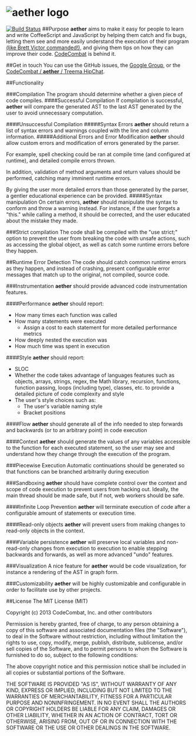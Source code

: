 ![aether logo](http://i.imgur.com/uf36eRD.jpg)
======
[![Build Status](https://travis-ci.org/nwinter/aether.png)](https://travis-ci.org/nwinter/aether)
##Purpose
**aether** aims to make it easy for people to learn and write CoffeeScript and JavaScript by helping them catch and fix bugs, 
letting them see and more easily understand the execution of their program [(like Brett Victor commanded!)](http://youtu.be/PUv66718DII?t=17m25s), 
and giving them tips on how they can improve their code. [CodeCombat](http://codecombat.com/) is behind it.

##Get in touch
You can use the GitHub issues, the [Google Group](https://groups.google.com/forum/#!forum/aether-dev), or the [CodeCombat / **aether** / Treema HipChat](http://www.hipchat.com/g3plnOKqa).

##Functionality

###Compilation
The program should determine whether a given piece of code compiles.
####Successful Compilation
If compilation is successful, **aether** will compare the generated AST to the last AST generated by the user to avoid unnecessary computation.

####Unsuccessful Compilation
#####Syntax Errors
**aether** should return a list of syntax errors and warnings coupled with the line and column information.
#####Additional Errors and Error Modification
**aether** should allow custom errors and modification of errors generated by the parser.

For example, spell checking could be ran at compile time (and configured at runtime), and detailed compile errors thrown. 

In addition, validation of method arguments and return values should be performed, catching many imminent runtime errors.

By giving the user more detailed errors than those generated by the parser, a gentler educational experience can be provided.
#####Syntax manipulation
On certain errors, **aether** should manipulate the syntax to conform and throw a warning instead. For instance, if the user forgets a "this." while calling a method, it should be corrected, and the user educated about the mistake they made.

###Strict compilation
The code shall be compiled with the "use strict;" option to prevent the user from breaking the code with unsafe actions, such as accessing the global object, as well as catch some runtime errors before they happen.

##Runtime Error Detection
The code should catch common runtime errors as they happen, and instead of crashing, present configurable error messages that match up to the original, not compiled, source code.

###Instrumentation
**aether** should provide advanced code instrumentation features. 

####Performance
**aether** should report:
* How many times each function was called
* How many statements were executed
	* Assign a cost to each statement for more detailed performance metrics
* How deeply nested the execution was
* How much time was spent in execution

####Style
**aether** should report:
* SLOC
* Whether the code takes advantage of languages features such as objects, arrays, strings, regex, the Math library, recursion, functions, function passing, loops (including type), classes, etc. to provide a detailed picture of code complexity and style
* The user's style choices such as:
	* The user's variable naming style
	* Bracket positions

####Flow
**aether** should generate all of the info needed to step forwards and backwards (or to an arbitrary point) in code execution

####Context
**aether** should generate the values of any variables accessible to the function for each executed statement, so the user may see and understand how they change through the execution of the program.


###Piecewise Execution
Automatic continuations should be generated so that functions can be branched arbitrarily during execution 

###Sandboxing
**aether** should have complete control over the context and scope of code execution to prevent users from hacking out. Ideally, the main thread should be made safe, but if not, web workers should be safe.

####Infinite Loop Prevention
**aether** will terminate execution of code after a configurable amount of statements or execution time. 

####Read-only objects
**aether** will prevent users from making changes to read-only objects in the context.

####Variable persistence
**aether** will preserve local variables and non-read-only changes from execution to execution to enable stepping backwards and forwards, as well as more advanced "undo" features.

###Visualization
A nice feature for **aether** would be code visualization, for instance a rendering of the AST in graph form.

###Customizability
**aether** will be highly customizable and configurable in order to facilitate use by other projects.

##License
The MIT License (MIT)

Copyright (c) 2013 CodeCombat, Inc. and other contributors

Permission is hereby granted, free of charge, to any person obtaining a copy
of this software and associated documentation files (the "Software"), to deal
in the Software without restriction, including without limitation the rights
to use, copy, modify, merge, publish, distribute, sublicense, and/or sell
copies of the Software, and to permit persons to whom the Software is
furnished to do so, subject to the following conditions:

The above copyright notice and this permission notice shall be included in
all copies or substantial portions of the Software.

THE SOFTWARE IS PROVIDED "AS IS", WITHOUT WARRANTY OF ANY KIND, EXPRESS OR
IMPLIED, INCLUDING BUT NOT LIMITED TO THE WARRANTIES OF MERCHANTABILITY,
FITNESS FOR A PARTICULAR PURPOSE AND NONINFRINGEMENT. IN NO EVENT SHALL THE
AUTHORS OR COPYRIGHT HOLDERS BE LIABLE FOR ANY CLAIM, DAMAGES OR OTHER
LIABILITY, WHETHER IN AN ACTION OF CONTRACT, TORT OR OTHERWISE, ARISING FROM,
OUT OF OR IN CONNECTION WITH THE SOFTWARE OR THE USE OR OTHER DEALINGS IN
THE SOFTWARE.
